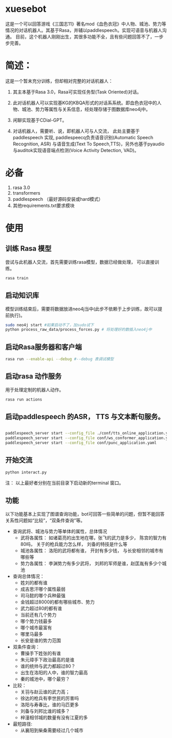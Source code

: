 # xuesebot
这是一个可以回答游戏《三国志11》著名mod《血色衣冠》中人物、城池、势力等情况的对话机器人。其基于Rasa，并辅以paddlespeech。实现可语音与机器人沟通。
目前，这个机器人刚刚出生，其很多功能不全，且有些问题回答不了，一步步完善。

# 简述：

这是一个暂未充分训练，但却相对完整的对话机器人： 
1. 其主本基于Rasa 3.0，Rasa可实现任务型(Task Oriented)对话。 

2. 此对话机器人可以实现基KG的KBQA形式的对话系系统。即血色衣冠中的人物、城池、势力等属性与关系信息，经处理存储于图数据库neo4j中。

3. 闲聊实现基于CDial-GPT。

4. 对话机器人，需要听、说，即机器人可与人交流， 此处主要基于paddlespeech 实现, paddlespeecq负责语音识别(Automatic Speech Recognition, ASR)
与语音生成(Text To Speech,TTS)，另外也基于pyaudio与auditok实现语音端点检测(Voice Activity Detection, VAD)。

# 必备
1. rasa 3.0
2. transformers
3. paddlespeech （最好源码安装或hard模式）
4. 其他requirements.txt要求模块

# 使用
## 训练 Rasa 模型
尝试与此机器人交流，首先需要训练rasa模型，数据已经做处理， 可以直接训练。

```bash
rasa train
```
## 启动知识库
模型训练结束后，需要将数据放进neo4j当中(此步不依赖于上步训练，故可以提前执行)。


```bash
sudo neo4j start #如果启动不了，加sudo试下
python process_raw_data/process_forces.py # 将处理好的数插入neo4j中
```
## 启动Rasa服务器和客户端

```bash
rasa run --enable-api --debug #--debug 表调试模型

```
## 启动rasa 动作服务
用于处理定制的机器人动作。
```bash
rasa run actions
```

## 启动paddlespeech 的ASR， TTS 与文本断句服务。
```bash

paddlespeech_server start --config_file ./conf/tts_online_application.yaml
paddlespeech_server start --config_file conf/ws_conformer_application.yaml
paddlespeech_server start --config_file conf/punc_application.yaml
```

## 开始交流

```bash
python interact.py
```

注： 以上最好者分别在当前目录下启动新的terminal 窗口。

## 功能
以下功能基本上实现了图谱查询功能，bot可回答一些简单的问题，但暂不能回答关系性问题如“比较”，“双条件查询”等。

+ 查询武将、城池与势力等单体的属性，总体情况
    + 武将各属性： 如诸葛亮的出生地在哪，张飞的武力是多少， 陈宫的智力有80吗， 关于的枪兵能力怎么样， 刘备的特技是什么等
    + 城池各属性： 洛阳的武将都有谁， 开封有多少钱， 与长安相邻的城市有哪些等
    + 势力各属性： 李渊势力有多少武将， 刘邦的军师是谁，赵匡胤有多少个城池
+ 查询总体情况：
    + 姓刘的都有谁
    + 成吉思汗哪个属性最弱
    + 司马懿的哪个兵种最强
    + 金钱超过8000的都有哪些城市、势力
    + 武力超过80的都有谁
    + 当前还有几个势力
    + 哪个势力钱最多
    + 哪个城市最富有
    + 哪里马最多
    + 长安是谁的势力范围
+ 双条件查询：
    + 曹操手下姓张的有谁
    + 朱元璋手下政治最高的是谁
    + 谁的统帅与武力都超过80？
    + 出生在洛阳的人中，谁的智力最高
    + 秦的城池中，哪个最穷？
+ 比较：
    + 关羽与赵云谁的武力高；
    + 徐达的枪兵有李世民的厉害吗
    + 洛阳与寿春比，谁的马匹更多
    + 刘备与刘邦比谁的城多？
    + 梓潼相邻城的数量有没有江夏的多
+ 最短路径:
    + 从襄阳到柴桑需要经过几个城市


